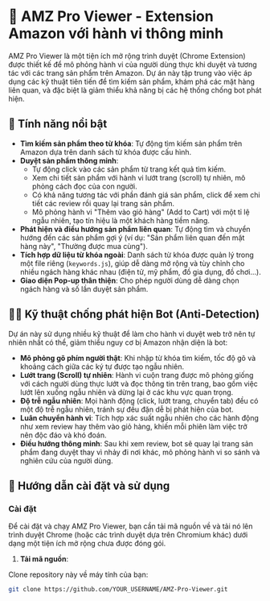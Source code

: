 # 🤖 AMZ Pro Viewer - Extension Amazon với hành vi thông minh

AMZ Pro Viewer là một tiện ích mở rộng trình duyệt (Chrome Extension) được thiết kế để mô phỏng hành vi của người dùng thực khi duyệt và tương tác với các trang sản phẩm trên Amazon. Dự án này tập trung vào việc áp dụng các kỹ thuật tiên tiến để tìm kiếm sản phẩm, khám phá các mặt hàng liên quan, và đặc biệt là giảm thiểu khả năng bị các hệ thống chống bot phát hiện.

## 🌟 Tính năng nổi bật

- **Tìm kiếm sản phẩm theo từ khóa**: Tự động tìm kiếm sản phẩm trên Amazon dựa trên danh sách từ khóa được cấu hình.
- **Duyệt sản phẩm thông minh**:
  - Tự động click vào các sản phẩm từ trang kết quả tìm kiếm.
  - Xem chi tiết sản phẩm với hành vi lướt trang (scroll) tự nhiên, mô phỏng cách đọc của con người.
  - Có khả năng tương tác với phần đánh giá sản phẩm, click để xem chi tiết các review rồi quay lại trang sản phẩm.
  - Mô phỏng hành vi "Thêm vào giỏ hàng" (Add to Cart) với một tỉ lệ ngẫu nhiên, tạo tín hiệu là một khách hàng tiềm năng.
- **Phát hiện và điều hướng sản phẩm liên quan**: Tự động tìm và chuyển hướng đến các sản phẩm gợi ý (ví dụ: "Sản phẩm liên quan đến mặt hàng này", "Thường được mua cùng").
- **Tích hợp dữ liệu từ khóa ngoài**: Danh sách từ khóa được quản lý trong một file riêng (`keywords.js`), giúp dễ dàng mở rộng và tùy chỉnh cho nhiều ngách hàng khác nhau (điện tử, mỹ phẩm, đồ gia dụng, đồ chơi...).
- **Giao diện Pop-up thân thiện**: Cho phép người dùng dễ dàng chọn ngách hàng và số lần duyệt sản phẩm.

## 🕵️‍♂️ Kỹ thuật chống phát hiện Bot (Anti-Detection)

Dự án này sử dụng nhiều kỹ thuật để làm cho hành vi duyệt web trở nên tự nhiên nhất có thể, giảm thiểu nguy cơ bị Amazon nhận diện là bot:

- **Mô phỏng gõ phím người thật**: Khi nhập từ khóa tìm kiếm, tốc độ gõ và khoảng cách giữa các ký tự được tạo ngẫu nhiên.
- **Lướt trang (Scroll) tự nhiên**: Hành vi cuộn trang được mô phỏng giống với cách người dùng thực lướt và đọc thông tin trên trang, bao gồm việc lướt lên xuống ngẫu nhiên và dừng lại ở các khu vực quan trọng.
- **Độ trễ ngẫu nhiên**: Mọi hành động (click, lướt trang, chuyển tab) đều có một độ trễ ngẫu nhiên, tránh sự đều đặn dễ bị phát hiện của bot.
- **Luân chuyển hành vi**: Tích hợp xác suất ngẫu nhiên cho các hành động như xem review hay thêm vào giỏ hàng, khiến mỗi phiên làm việc trở nên độc đáo và khó đoán.
- **Điều hướng thông minh**: Sau khi xem review, bot sẽ quay lại trang sản phẩm đang duyệt thay vì nhảy đi nơi khác, mô phỏng hành vi so sánh và nghiên cứu của người dùng.

## 🚀 Hướng dẫn cài đặt và sử dụng

### Cài đặt

Để cài đặt và chạy AMZ Pro Viewer, bạn cần tải mã nguồn về và tải nó lên trình duyệt Chrome (hoặc các trình duyệt dựa trên Chromium khác) dưới dạng một tiện ích mở rộng chưa được đóng gói.

1. **Tải mã nguồn**:

Clone repository này về máy tính của bạn:

```bash
git clone https://github.com/YOUR_USERNAME/AMZ-Pro-Viewer.git
